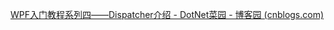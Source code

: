 [WPF入门教程系列四——Dispatcher介绍 - DotNet菜园 - 博客园 (cnblogs.com)](https://www.cnblogs.com/chillsrc/p/4482691.html)
